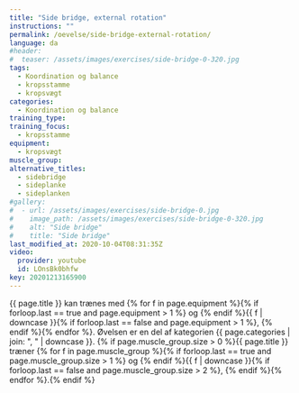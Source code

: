 ```yaml
---
title: "Side bridge, external rotation"
instructions: ""
permalink: /oevelse/side-bridge-external-rotation/
language: da
#header:
#  teaser: /assets/images/exercises/side-bridge-0-320.jpg
tags:
  - Koordination og balance
  - kropsstamme
  - kropsvægt
categories:
  - Koordination og balance
training_type:
training_focus:
  - kropsstamme
equipment:
  - kropsvægt
muscle_group:
alternative_titles:
  - sidebridge
  - sideplanke
  - sideplanken
#gallery:
#  - url: /assets/images/exercises/side-bridge-0.jpg
#    image_path: /assets/images/exercises/side-bridge-0-320.jpg
#    alt: "Side bridge"
#    title: "Side bridge"
last_modified_at: 2020-10-04T08:31:35Z
video:
  provider: youtube
  id: LOnsBk0bhfw
key: 20201213165900
---
```

{{ page.title }} kan trænes med {% for f in page.equipment %}{% if forloop.last == true and page.equipment > 1 %} og {% endif %}{{ f | downcase  }}{% if forloop.last == false and page.equipment > 1 %}, {% endif %}{% endfor %}. Øvelsen er en del af kategorien {{ page.categories | join: ", " | downcase }}. {% if page.muscle_group.size > 0 %}{{ page.title }} træner {% for f in page.muscle_group %}{% if forloop.last == true and page.muscle_group.size > 1 %} og {% endif %}{{ f | downcase }}{% if forloop.last == false and page.muscle_group.size > 2 %}, {% endif %}{% endfor %}.{% endif %}

